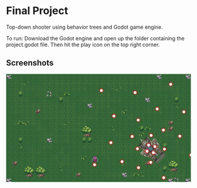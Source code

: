 # Final Project
Top-down shooter using behavior trees and Godot game engine.

To run: Download the Godot engine and open up the folder containing the project.godot file.
Then hit the play icon on the top right corner.

## Screenshots
![gameplay screenshot](cm146_2.PNG)
